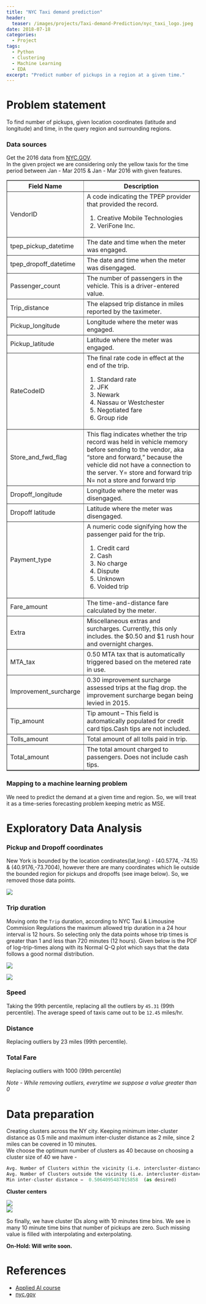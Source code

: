 ```yaml
---
title: "NYC Taxi demand prediction"
header:
  teaser: /images/projects/Taxi-demand-Prediction/nyc_taxi_logo.jpeg
date: 2018-07-18
categories:
  - Project
tags: 
  - Python
  - Clustering
  - Machine Learning
  - EDA
excerpt: "Predict number of pickups in a region at a given time."
---
```


# Problem statement
To find number of pickups, given location coordinates (latitude and longitude) and time, in the query region and surrounding regions.

### Data sources
Get the 2016 data from [NYC.GOV](http://www.nyc.gov/html/tlc/html/about/trip_record_data.shtml).   
In the given project we are considering only the yellow taxis for the time period between Jan - Mar 2015 & Jan - Mar 2016 with given features. 

<table border="1">
	<tr>
		<th>Field Name</th>
		<th>Description</th>
	</tr>
	<tr>
		<td>VendorID</td>
		<td>
		A code indicating the TPEP provider that provided the record.
		<ol>
			<li>Creative Mobile Technologies</li>
			<li>VeriFone Inc.</li>
		</ol>
		</td>
	</tr>
	<tr>
		<td>tpep_pickup_datetime</td>
		<td>The date and time when the meter was engaged.</td>
	</tr>
	<tr>
		<td>tpep_dropoff_datetime</td>
		<td>The date and time when the meter was disengaged.</td>
	</tr>
	<tr>
		<td>Passenger_count</td>
		<td>The number of passengers in the vehicle. This is a driver-entered value.</td>
	</tr>
	<tr>
		<td>Trip_distance</td>
		<td>The elapsed trip distance in miles reported by the taximeter.</td>
	</tr>
	<tr>
		<td>Pickup_longitude</td>
		<td>Longitude where the meter was engaged.</td>
	</tr>
	<tr>
		<td>Pickup_latitude</td>
		<td>Latitude where the meter was engaged.</td>
	</tr>
	<tr>
		<td>RateCodeID</td>
		<td>The final rate code in effect at the end of the trip.
		<ol>
			<li> Standard rate </li>
			<li> JFK </li>
			<li> Newark </li>
			<li> Nassau or Westchester</li>
			<li> Negotiated fare </li>
			<li> Group ride</li>
		</ol>
		</td>
	</tr>
	<tr>
		<td>Store_and_fwd_flag</td>
		<td>This flag indicates whether the trip record was held in vehicle memory before sending to the vendor,<br\> aka “store and forward,” because the vehicle did not have a connection to the server.
		<br\>Y= store and forward trip
		<br\>N= not a store and forward trip
		</td>
	</tr>
	<tr>
		<td>Dropoff_longitude</td>
		<td>Longitude where the meter was disengaged.</td>
	</tr>
	<tr>
		<td>Dropoff latitude</td>
		<td>Latitude where the meter was disengaged.</td>
	</tr>
	<tr>
		<td>Payment_type</td>
		<td>A numeric code signifying how the passenger paid for the trip.
		<ol>
			<li> Credit card </li>
			<li> Cash </li>
			<li> No charge </li>
			<li> Dispute</li>
			<li> Unknown </li>
			<li> Voided trip</li>
		</ol>
		</td>
	</tr>
	<tr>
		<td>Fare_amount</td>
		<td>The time-and-distance fare calculated by the meter.</td>
	</tr>
	<tr>
		<td>Extra</td>
		<td>Miscellaneous extras and surcharges. Currently, this only includes. the $0.50 and $1 rush hour and overnight charges.</td>
	</tr>
	<tr>
		<td>MTA_tax</td>
		<td>0.50 MTA tax that is automatically triggered based on the metered rate in use.</td>
	</tr>
	<tr>
		<td>Improvement_surcharge</td>
		<td>0.30 improvement surcharge assessed trips at the flag drop. the improvement surcharge began being levied in 2015.</td>
	</tr>
	<tr>
		<td>Tip_amount</td>
		<td>Tip amount – This field is automatically populated for credit card tips.Cash tips are not included.</td>
	</tr>
	<tr>
		<td>Tolls_amount</td>
		<td>Total amount of all tolls paid in trip.</td>
	</tr>
	<tr>
		<td>Total_amount</td>
		<td>The total amount charged to passengers. Does not include cash tips.</td>
	</tr>
</table>

### Mapping to a machine learning problem

We need to predict the demand at a given time and region. So, we will treat it as a time-series forecasting problem keeping metric as MSE.

# Exploratory Data Analysis

### Pickup and Dropoff coordinates
New York is bounded by the location cordinates(lat,long) - (40.5774, -74.15) & (40.9176,-73.7004), however there are many coordinates which lie outside the bounded region for pickups and dropoffs (see image below). So, we removed those data points.  

![](/images/projects/Taxi-demand-Prediction/1.JPG)  

### Trip duration
Moving onto the `Trip` duration, according to NYC Taxi & Limousine Commision Regulations the maximum allowed trip duration in a 24 hour interval is 12 hours. So selecting only the data points whose trip times is greater than 1 and less than 720 minutes (12 hours). Given below is the PDF of log-trip-times along with its Normal Q-Q plot which says that the data follows a good normal distribution.  

![](/images/projects/Taxi-demand-Prediction/2.png)  

![](/images/projects/Taxi-demand-Prediction/3.png)  

### Speed
Taking the 99th percentile, replacing all the outliers by `45.31` (99th percentile). The average speed of taxis came out to be `12.45` miles/hr.

### Distance
Replacing outliers by 23 miles (99th percentile).

### Total Fare
Replacing outliers with 1000 (99th percentile)  

*Note - While removing outliers, everytime we suppose a value greater than 0*

# Data preparation

Creating clusters across the NY city. Keeping minimum inter-cluster distance as 0.5 mile and maximum inter-cluster distance as 2 mile, since 2 miles can be covered in 10 minutes.  
We choose the optimum number of clusters as 40 because on choosing a cluster size of  40 we have -  
```python
Avg. Number of Clusters within the vicinity (i.e. intercluster-distance < 2): 9.0   
Avg. Number of Clusters outside the vicinity (i.e. intercluster-distance > 2): 31.0   
Min inter-cluster distance =  0.5064095487015858  (as desired)  
```

**Cluster centers**  

![](/images/projects/Taxi-demand-Prediction/4.JPG)  
![](/images/projects/Taxi-demand-Prediction/5.JPG)  


So finally, we have cluster IDs along with 10 minutes time bins. We see in many 10 minute time bins that number of pickups are zero. Such missing value is filled with interpolating and exterpolating. 


**On-Hold: Will write soon.**

# References
* [Applied AI course](https://www.appliedaicourse.com)
* [nyc.gov](http://www.nyc.gov/html/tlc/html/about/trip_record_data.shtml)

